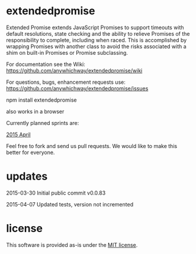 # extendedpromise

Extended Promise extends JavaScript Promises to support timeouts with default resolutions, state checking and the ability to relieve Promises of the responsibility to complete, including when raced. This is accomplished by wrapping Promises with another class to avoid the risks associated with a shim on built-in Promises or Promise subclassing.

For documentation see the Wiki: https://github.com/anywhichway/extendedpromise/wiki

For questions, bugs, enhancement requests use: https://github.com/anywhichway/extendedpromise/issues

npm install extendedpromise

also works in a browser

Currently planned sprints are:

[2015 April](https://github.com/anywhichway/extendedpromise/milestones/2015%20April%20Sprint)

Feel free to fork and send us pull requests. We would like to make this better for everyone.

# updates

2015-03-30 Initial public commit v0.0.83

2015-04-07 Updated tests, version not incremented

# license

This software is provided as-is under the [MIT license](http://opensource.org/licenses/MIT).